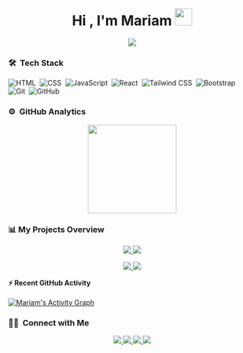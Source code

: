 <h1 align="center">Hi , I'm Mariam <img src="https://media.giphy.com/media/xT9IgG50Fb7Mi0prBC/giphy.gif" width="35"></h1>

<p align="center">
  <a href="https://github.com/DenverCoder1/readme-typing-svg">
    <img src="https://readme-typing-svg.herokuapp.com?lines=Front-End+Developer;HTML+%7C+CSS+%7C+JavaScript;React+Learner;Always+Learning+New+Things&center=true&width=500&height=50">
  </a>
</p>


### 🛠 &nbsp;Tech Stack

![HTML](https://img.shields.io/badge/-HTML-05122A?style=flat&logo=HTML5)&nbsp;
![CSS](https://img.shields.io/badge/-CSS-05122A?style=flat&logo=CSS3&logoColor=1572B6)&nbsp;
![JavaScript](https://img.shields.io/badge/-JavaScript-05122A?style=flat&logo=javascript)&nbsp;
![React](https://img.shields.io/badge/-React-05122A?style=flat&logo=react)&nbsp;
![Tailwind CSS](https://img.shields.io/badge/-Tailwind%20CSS-05122A?style=flat&logo=tailwind-css)&nbsp;
![Bootstrap](https://img.shields.io/badge/-Bootstrap-05122A?style=flat&logo=bootstrap&logoColor=563D7C)&nbsp;
![Git](https://img.shields.io/badge/-Git-05122A?style=flat&logo=git)&nbsp;
![GitHub](https://img.shields.io/badge/-GitHub-05122A?style=flat&logo=github)&nbsp;

### ⚙️ &nbsp;GitHub Analytics
<p align="center">
<a href="https://github.com/mariam149-abdo">
  <img height="180em" src="https://github-readme-stats.vercel.app/api/top-langs/?username=mariam149-abdo&layout=compact&langs_count=8&theme=algolia&include_all_commits=true&count_private=true"/>
</a>
</p>

### 📊 My Projects Overview

<p align="center">
  <a href="https://github.com/mariam149-abdo/quran">
    <img src="https://github-readme-stats.vercel.app/api/pin/?username=mariam149-abdo&repo=quran&theme=algolia" />
  </a>
  <a href="https://github.com/mariam149-abdo/Furnivo">
    <img src="https://github-readme-stats.vercel.app/api/pin/?username=mariam149-abdo&repo=Furnivo&theme=algolia" />
  </a>
</p>

<p align="center">
  <a href="https://github.com/mariam149-abdo/porto">
    <img src="https://github-readme-stats.vercel.app/api/pin/?username=mariam149-abdo&repo=porto&theme=algolia" />
  </a>
  <a href="https://github.com/mariam149-abdo/bakery">
    <img src="https://github-readme-stats.vercel.app/api/pin/?username=mariam149-abdo&repo=bakery&theme=algolia" />
  </a>
</p>




<summary><b>⚡ Recent GitHub Activity</b></summary>
<br/>
<a href="https://github.com/mariam149-abdo">
  <img alt="Mariam's Activity Graph" src="https://activity-graph.herokuapp.com/graph?username=mariam149-abdo&custom_title=Mariam's%20Contribution%20Graph&theme=react-dark" />
</a>
<br/>

  
  
  ### 🤝🏻 &nbsp;Connect with Me

<p align="center">
  <a href="https://www.linkedin.com/in/mariam-abdelhak-bb55b1324/">
    <img src="https://img.shields.io/badge/-Mariam%20LinkedIn-0077B5?style=flat&logo=Linkedin&logoColor=white"/>
  </a>
  <a href="mailto:mariamabdelhaq883@gmail.com">
    <img src="https://img.shields.io/badge/-mariamabdelhaq883@gmail.com-D14836?style=flat&logo=Gmail&logoColor=white"/>
  </a>
  <a href="https://github.com/mariam149-abdo">
    <img src="https://img.shields.io/badge/-GitHub-181717?style=flat&logo=github&logoColor=white"/>
  </a>
  <a href="https://t.me/mariamabdoqadry">
    <img src="https://img.shields.io/badge/-Telegram-2CA5E0?style=flat&logo=telegram&logoColor=white"/>
  </a>
</p>
